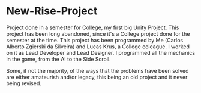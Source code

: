 # New-Rise-Project
Project done in a semester for College, my first big Unity Project.
This project has been long abandoned, since it's a College project done for the semester at the time.
This project has been programmed by Me (Carlos Alberto Zgierski da Silveira) and Lucas Krus, a College coleague. I worked on it as Lead Developer and Lead Designer. I programmed all the mechanics in the game, from the AI to the Side Scroll.

Some, if not the majority, of the ways that the problems have been solved are either amateurish and/or legacy, this being an old project and it never being revised.
